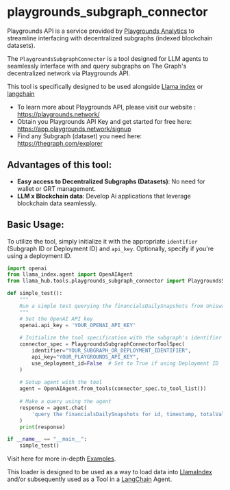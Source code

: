 # playgrounds_subgraph_connector

Playgrounds API is a service provided by [Playgrounds Analytics](https://playgrounds.network) to streamline interfacing with decentralized subgraphs (indexed blockchain datasets).

The `PlaygroundsSubgraphConnector` is a tool designed for LLM agents to seamlessly interface with and query subgraphs on The Graph's decentralized network via Playgrounds API.

This tool is specifically designed to be used alongside [Llama index](https://github.com/jerryjliu/llama_index) or [langchain](https://python.langchain.com/docs/modules/agents/tools/custom_tools)

- To learn more about Playgrounds API, please visit our website : https://playgrounds.network/
- Obtain you Playgrounds API Key and get started for free here: https://app.playgrounds.network/signup
- Find any Subgraph (dataset) you need here: https://thegraph.com/explorer

## Advantages of this tool:

- **Easy access to Decentralized Subgraphs (Datasets)**: No need for wallet or GRT management.
- **LLM x Blockchain data**: Develop Ai applications that leverage blockchain data seamlessly.

## Basic Usage:

To utilize the tool, simply initialize it with the appropriate `identifier` (Subgraph ID or Deployment ID) and `api_key`. Optionally, specify if you're using a deployment ID.

```python
import openai
from llama_index.agent import OpenAIAgent
from llama_hub.tools.playgrounds_subgraph_connector import PlaygroundsSubgraphConnectorToolSpec

def simple_test():
    """
    Run a simple test querying the financialsDailySnapshots from Uniswap V3 subgraph using OpenAIAgent and Playgrounds API.
    """
    # Set the OpenAI API key
    openai.api_key = 'YOUR_OPENAI_API_KEY'
    
    # Initialize the tool specification with the subgraph's identifier and the Playgrounds API key
    connector_spec = PlaygroundsSubgraphConnectorToolSpec(
        identifier="YOUR_SUBGRAPH_OR_DEPLOYMENT_IDENTIFIER", 
        api_key="YOUR_PLAYGROUNDS_API_KEY", 
        use_deployment_id=False  # Set to True if using Deployment ID
    )
    
    # Setup agent with the tool
    agent = OpenAIAgent.from_tools(connector_spec.to_tool_list())
    
    # Make a query using the agent
    response = agent.chat(
        'query the financialsDailySnapshots for id, timestamp, totalValueLockedUSD, and dailyVolumeUSD. only give me the first 2 rows'
    )
    print(response)

if __name__ == "__main__":
    simple_test()

```

Visit here for more in-depth [Examples](https://github.com/Tachikoma000/playgrounds_subgraph_connector/blob/main/connector_agent_tool/examples.ipynb).

This loader is designed to be used as a way to load data into [LlamaIndex](https://github.com/run-llama/llama_index/tree/main/llama_index) 
and/or subsequently used as a Tool in a [LangChain](https://github.com/hwchase17/langchain) Agent. 



